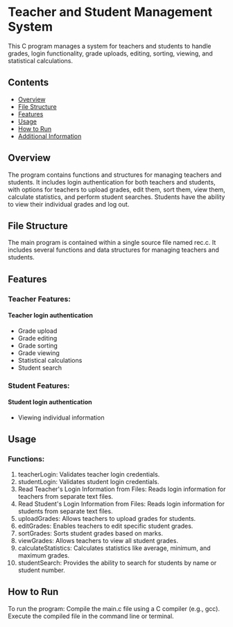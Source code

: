 # Teacher and Student Management System
This C program manages a system for teachers and students to handle grades, login functionality, grade uploads, editing, sorting, viewing, and statistical calculations.

## Contents
- [Overview](#overview)
- [File Structure](#file-structure)
- [Features](#features)
- [Usage](#usage)
- [How to Run](#how-to-run)
- [Additional Information](#additional-information)

## Overview
The program contains functions and structures for managing teachers and students. It includes login authentication for both teachers and students, with options for teachers to upload grades, edit them, sort them, view them, calculate statistics, and perform student searches. Students have the ability to view their individual grades and log out.

## File Structure
The main program is contained within a single source file named rec.c. It includes several functions and data structures for managing teachers and students.

## Features

### Teacher Features:
#### Teacher login authentication
- Grade upload
- Grade editing
- Grade sorting
- Grade viewing
- Statistical calculations
- Student search

### Student Features:
#### Student login authentication
- Viewing individual information

## Usage
### Functions:
1. teacherLogin: Validates teacher login credentials.
2. studentLogin: Validates student login credentials.
3. Read Teacher's Login Information from Files: Reads login information for teachers from separate text files.
4. Read Student's Login Information from Files: Reads login information for students from separate text files.
5. uploadGrades: Allows teachers to upload grades for students.
6. editGrades: Enables teachers to edit specific student grades.
7. sortGrades: Sorts student grades based on marks.
8. viewGrades: Allows teachers to view all student grades.
9. calculateStatistics: Calculates statistics like average, minimum, and maximum grades.
10. studentSearch: Provides the ability to search for students by name or student number.

## How to Run
To run the program:
Compile the main.c file using a C compiler (e.g., gcc).
Execute the compiled file in the command line or terminal.

